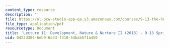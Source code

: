 ```yaml
---
content_type: resource
description: ''
file: https://ol-ocw-studio-app-qa.s3.amazonaws.com/courses/9-13-the-human-brain-spring-2019/0422d3866eb96e33f31853bab5f1a450_MIT9_13S19_L11.pdf
file_type: application/pdf
resourcetype: Document
title: 'Lecture 11: Development, Nature & Nurture II (2018) - 9.13 Spring 2019'
uid: 0422d386-6eb9-6e33-f318-53bab5f1a450
---
```

